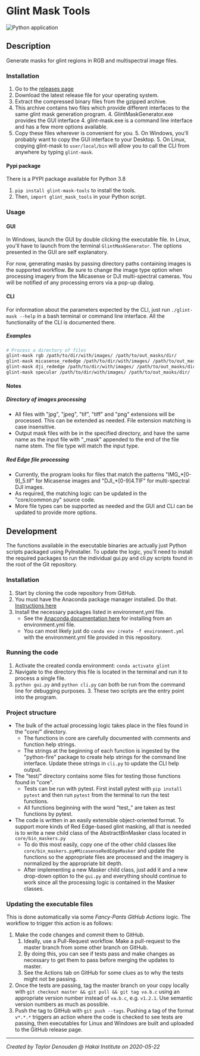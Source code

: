 # Glint Mask Tools
![Python application](https://github.com/HakaiInstitute/glint-mask-tools/workflows/Main/badge.svg?branch=master)

## Description 
Generate masks for glint regions in RGB and multispectral image files.

### Installation
1. Go to the [releases page](https://github.com/HakaiInstitute/glint-mask-tools/releases)
2. Download the latest release file for your operating system.
3. Extract the compressed binary files from the gzipped archive. 
4. This archive contains two files which provide different interfaces to the same glint mask generation program. 
    4. GlintMaskGenerator.exe provides the GUI interface
    4. glint-mask.exe is a command line interface and has a few more options available.
5. Copy these files wherever is convenient for you.
    5. On Windows, you'll probably want to copy the GUI interface to your Desktop.
    5. On Linux, copying glint-mask to `user/local/bin` will allow you to call the CLI from anywhere by typing `glint-mask`.

#### Pypi package
There is a PYPI package available for Python 3.8

1. `pip install glint-mask-tools` to install the tools.
2. Then, `import glint_mask_tools` in your Python script.

### Usage
#### GUI
In Windows, launch the GUI by double clicking the executable file. In Linux, you'll have to launch from the terminal `GlintMaskGenerator`.
The options presented in the GUI are self explanatory. 

For now, generating masks by passing directory paths containing images is the supported workflow.
Be sure to change the image type option when processing imagery from the Micasense or  DJI multi-spectral cameras. You 
will be notified of any processing errors via a pop-up dialog.
 
#### CLI
For information about the parameters expected by the CLI, just run `./glint-mask --help` in a bash terminal or command line interface. 
All the functionality of the CLI is documented there.

##### Examples
```bash
# Process a directory of files
glint-mask rgb /path/to/dir/with/images/ /path/to/out_masks/dir/
glint-mask micasense_rededge /path/to/dir/with/images/ /path/to/out_masks/dir/
glint-mask dji_rededge /path/to/dir/with/images/ /path/to/out_masks/dir/
glint-mask specular /path/to/dir/with/images/ /path/to/out_masks/dir/
```

#### Notes
##### Directory of images processing
- All files with "jpg", "jpeg", "tif", "tiff" and "png" extensions will be processed. This can be extended as needed. File extension matching is case insensitive.
- Output mask files with be in the specified directory, and have the same name as the input file with "_mask" appended to the end of the file name stem. The file type will match the input type.

##### Red Edge file processing
- Currently, the program looks for files that match the patterns "IMG\_\*[0-9]\_5.tif" for Micasense images and "DJI\_\*[0-9]4.TIF" for multi-spectral DJI images.
- As required, the matching logic can be updated in the "core/common.py" source code.
- More file types can be supported as needed and the GUI and CLI can be updated to provide more options.

## Development
The functions available in the executable binaries are actually just Python scripts packaged using PyInstaller. To 
update the logic, you'll need to install the required packages to run the individual gui.py and cli.py scripts found in 
the root of the Git repository.

### Installation
1. Start by cloning the code repository from GitHub.
2. You must have the Anaconda package manager installed. Do that. [Instructions here](https://docs.conda.io/projects/conda/en/latest/user-guide/install/index.html)
3. Install the necessary packages listed in environment.yml file. 
    - See the [Anaconda documentation here](https://docs.conda.io/projects/conda/en/latest/user-guide/tasks/manage-environments.html#create-env-from-file) for installing from an environment.yml file. 
    - You can most likely just do `conda env create -f environment.yml` with the environment.yml file provided in this repository.

### Running the code
1. Activate the created conda environment: `conda activate glint`
2. Navigate to the directory this file is located in the terminal and run it to process a single file.
3. `python gui.py` and `python cli.py` can both be run from the command line for debugging purposes. 
    3. These two scripts are the entry point into the program.

### Project structure
- The bulk of the actual processing logic takes place in the files found in the "core/" directory. 
    - The functions in core are carefully documented with comments and function help strings. 
    - The strings at the beginning of each function is ingested by the "python-fire" package to create help strings for 
    the command line interface. Update these strings in `cli.py` to update the CLI help output.
- The "test/" directory contains some files for testing those functions found in "core". 
    - Tests can be run with pytest. First install pytest with `pip install pytest` and then run `pytest` from the terminal to run the test functions. 
    - All functions beginning with the word "test_" are taken as test functions by pytest.
- The code is written in an easily extensible object-oriented format. To support more kinds of Red Edge-based glint masking,
    all that is needed is to write a new child class of the AbstractBinMasker class located in `core/bin_maskers.py`
    - To do this most easily, copy one of the other child classes like `core/bin_maskers.py#MicasenseRedEdgeMasker` and 
        update the functions so the appropriate files are processed and the imagery is normalized by the appropriate bit depth.
    - After implementing a new Masker child class, just add it and a new drop-down option to the `gui.py` and everything should
        continue to work since all the processing logic is contained in the Masker classes.

### Updating the executable files
This is done automatically via some *Fancy-Pants GitHub Actions* logic. The workflow to trigger this action is as follows:

1. Make the code changes and commit them to GitHub.
    1. Ideally, use a Pull-Request workflow. Make a pull-request to the master branch from some other branch on GitHub.
    1. By doing this, you can see if tests pass and make changes as necessary to get them to pass before merging the updates to master.
    1. See the Actions tab on GitHub for some clues as to why the tests might not be passing.
2. Once the tests are passing, tag the master branch on your copy locally with `git checkout master && git pull && git tag va.b.c` 
    using an appropriate version number instead of `va.b.c`, e.g. `v1.2.1`. Use semantic version numbers as much as possible.
3. Push the tag to GitHub with `git push --tags`. Pushing a tag of the format `v*.*.*` triggers an action where the code is 
    checked to see tests are passing, then executables for Linux and Windows are built and uploaded to the GitHub release page.

---
*Created by Taylor Denouden @ Hakai Institute on 2020-05-22*
